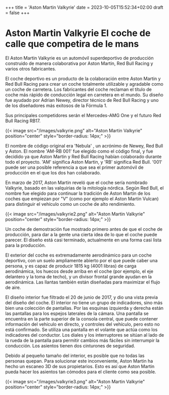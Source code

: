 +++
title = 'Aston Martin Valkyrie'
date = 2023-10-05T15:52:34+02:00
draft = false
+++

# Aston Martin Valkyrie El coche de calle que competira de le mans

El Aston Martin Valkyrie es un automóvil superdeportivo de producción construido de manera colaborativa por Aston Martin, Red Bull Racing y varios otros fabricantes.

El coche deportivo es un producto de la colaboración entre Aston Martin y Red Bull Racing para crear un coche totalmente utilizable y agradable como un coche de carretera. Los fabricantes del coche reclaman el título de coche más rápido de conducción legal en carretera en el mundo. Su diseño fue ayudado por Adrian Newey, director técnico de Red Bull Racing y uno de los diseñadores más exitosos de la Fórmula 1.

Sus principales competidores serán el Mercedes-AMG One y el futuro Red Bull Racing RB17.

{{< image src="/images/valkyrie.png" alt="Aston Martin Valkyrie" position="center" style="border-radius: 14px;" >}}

El nombre de código original era 'Nebula' , un acrónimo de Newey, Red Bull y Aston. El nombre 'AM-RB 001' fue elegido como el código final, y fue decidido ya que Aston Martin y Red Bull Racing habían colaborado durante todo el proyecto. 'AM' significa Aston Martin, y 'RB' significa Red Bull. '001' puede ser una posible referencia a que sea el primer automóvil de producción en el que los dos han colaborado.

En marzo de 2017, Aston Martin reveló que el coche sería nombrado Valkyrie, basado en las valquirias de la mitología nórdica. Según Red Bull, el nombre fue elegido para continuar la tradición de Aston Martin de los coches que empiezan por "V" (como por ejemplo el Aston Martin Vulcan) para distinguir el vehículo como un coche de alto rendimiento.

{{< image src="/images/valkyrie2.png" alt="Aston Martin Valkyrie" position="center" style="border-radius: 14px;" >}}

Un coche de demostración fue mostrado primero antes de que el coche de producción, para dar a la gente una cierta idea de lo que el coche puede parecer. El diseño está casi terminado, actualmente en una forma casi lista para la producción.

El exterior del coche es extremadamente aerodinámico para un coche deportivo, con un suelo ampliamente abierto por el que puede caber una persona, y es capaz de producir 1815 kg (4001 libras) de carga aerodinámica, los huecos desde arriba en el coche (por ejemplo, el eje delantero y la toma de techo), y un divisor frontal grande ayudan en la aerodinámica. Las llantas también están diseñadas para maximizar el flujo de aire.

El diseño interior fue filtrado el 20 de junio de 2017, y dio una vista previa del diseño del coche. El interior no tiene un grupo de indicadores, sino más bien una colección de pantallas. Por las esquinas izquierda y derecha están las pantallas para los espejos laterales de la cámara. Una pantalla se encuentra en la parte superior de la consola central, que puede contener información del vehículo en directo, y controles del vehículo, pero esto no está confirmado. Se utiliza una pantalla en el volante que actúa como los indicadores del conductor. Los diales y los interruptores se sitúan al lado de la rueda de la pantalla para permitir cambios más fáciles sin interrumpir la conducción. Los asientos tienen dos cinturones de seguridad.

Debido al pequeño tamaño del interior, es posible que no todas las personas quepan. Para solucionar este inconveniente, Aston Martin ha hecho un escaneo 3D de sus propietarios. Esto es así que Aston Martin pueda hacer los asientos tan cómodos para el cliente como sea posible.


{{< image src="/images/valkyrie3.png" alt="Aston Martin Valkyrie" position="center" style="border-radius: 14px;" >}}